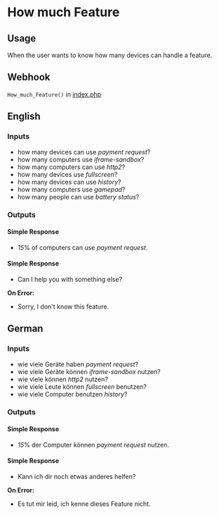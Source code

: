 # How much Feature
## Usage
When the user wants to know how many devices can handle a feature.
## Webhook
`How_much_Feature()` in [index.php](../index.php)
## English
### Inputs
* how many devices can use _payment request_?
* how many computers use _iframe-sandbox_?
* how many computers can use _http2_?
* how many devices use _fullscreen_?
* how many devices can use _history_?
* how many computers use _gamepad_?
* how many people can use _battery status_?
### Outputs
#### Simple Response
* _15_% of computers can use _payment request_.
#### Simple Response
* Can I help you with something else?

**On Error:**

* Sorry, I don't know this feature.
## German
### Inputs
* wie viele Geräte haben _payment request_?
* wie viele Geräte können _iframe-sandbox_ nutzen?
* wie viele können _http2_ nutzen?
* wie viele Leute können _fullscreen_ benutzen?
* wie viele Computer benutzen _history_?
### Outputs
#### Simple Response
* _15_% der Computer können _payment request_ nutzen.
#### Simple Response
* Kann ich dir noch etwas anderes helfen?

**On Error:**

* Es tut mir leid, ich kenne dieses Feature nicht.